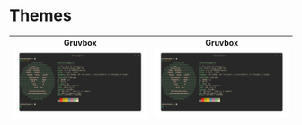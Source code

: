 # Themes

**Gruvbox**![3024-day.json](images/Gruvbox.png) | **Gruvbox**![3024-day.json](images/Gruvbox.png) |
:---------------------------------------------:|:----------------------------------------------:
